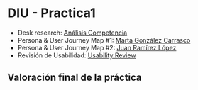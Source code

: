 # DIU - Practica1


- Desk research: [Análisis Competencia](CompetitorAnalysis.pdf)
- Persona & User Journey Map #1: [Marta González Carrasco](Persona&UserJourneyMap1.pdf)
- Persona & User Journey Map #2: [Juan Ramírez López](Persona&UserJourneyMap2.pdf)
- Revisión de Usabilidad: [Usability Review](Usability-review.pdf)

## Valoración final de la práctica
